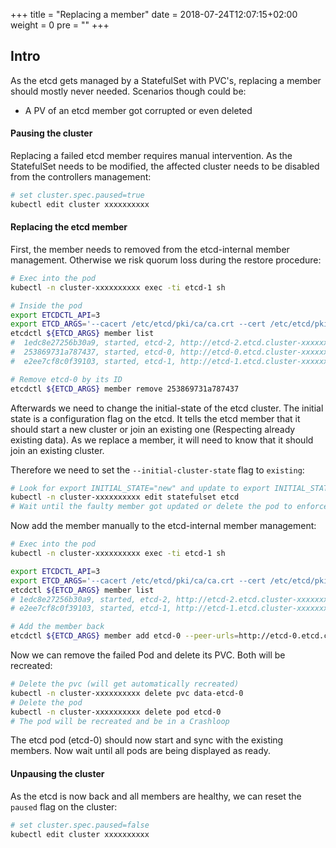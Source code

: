 +++
title = "Replacing a member"
date = 2018-07-24T12:07:15+02:00
weight = 0
pre = "<b></b>"
+++

## Intro

As the etcd gets managed by a StatefulSet with PVC's, replacing a member should mostly never needed.
Scenarios though could be:
- A PV of an etcd member got corrupted or even deleted

#### Pausing the cluster
Replacing a failed etcd member requires manual intervention.
As the StatefulSet needs to be modified, the affected cluster needs to be disabled from the controllers management:
```bash
# set cluster.spec.paused=true
kubectl edit cluster xxxxxxxxxx
```

#### Replacing the etcd member

First, the member needs to removed from the etcd-internal member management. Otherwise we risk quorum loss during the restore procedure:
```bash
# Exec into the pod
kubectl -n cluster-xxxxxxxxxx exec -ti etcd-1 sh

# Inside the pod
export ETCDCTL_API=3
export ETCD_ARGS='--cacert /etc/etcd/pki/ca/ca.crt --cert /etc/etcd/pki/client/apiserver-etcd-client.crt --key /etc/etcd/pki/client/apiserver-etcd-client.key --endpoints https://localhost:2379'
etcdctl ${ETCD_ARGS} member list
#  1edc8e27256b30a9, started, etcd-2, http://etcd-2.etcd.cluster-xxxxxxxxxx.svc.cluster.local:2380, https://10.44.36.62:2379,https://etcd-2.etcd.cluster-xxxxxxxxxx.svc.cluster.local:2379
#  253869731a787437, started, etcd-0, http://etcd-0.etcd.cluster-xxxxxxxxxx.svc.cluster.local:2380, https://10.44.36.61:2379,https://etcd-0.etcd.cluster-xxxxxxxxxx.svc.cluster.local:2379
#  e2ee7cf8c0f39103, started, etcd-1, http://etcd-1.etcd.cluster-xxxxxxxxxx.svc.cluster.local:2380, https://10.44.37.62:2379,https://etcd-1.etcd.cluster-xxxxxxxxxx.svc.cluster.local:2379

# Remove etcd-0 by its ID
etcdctl ${ETCD_ARGS} member remove 253869731a787437
```

Afterwards we need to change the initial-state of the etcd cluster. 
The initial state is a configuration flag on the etcd. It tells the etcd member that it should start a new cluster or join an existing one (Respecting already existing data).
As we replace a member, it will need to know that it should join an existing cluster.

Therefore we need to set the `--initial-cluster-state` flag to `existing`:
```bash
# Look for export INITIAL_STATE="new" and update to export INITIAL_STATE="existing"
kubectl -n cluster-xxxxxxxxxx edit statefulset etcd
# Wait until the faulty member got updated or delete the pod to enforce a update.
```

Now add the member manually to the etcd-internal member management:
```bash
# Exec into the pod
kubectl -n cluster-xxxxxxxxxx exec -ti etcd-1 sh

export ETCDCTL_API=3
export ETCD_ARGS='--cacert /etc/etcd/pki/ca/ca.crt --cert /etc/etcd/pki/client/apiserver-etcd-client.crt --key /etc/etcd/pki/client/apiserver-etcd-client.key --endpoints https://localhost:2379'
etcdctl ${ETCD_ARGS} member list
# 1edc8e27256b30a9, started, etcd-2, http://etcd-2.etcd.cluster-xxxxxxxxxx.svc.cluster.local:2380, https://10.44.36.93:2379,https://etcd-2.etcd.cluster-xxxxxxxxxx.svc.cluster.local:2379
# e2ee7cf8c0f39103, started, etcd-1, http://etcd-1.etcd.cluster-xxxxxxxxxx.svc.cluster.local:2380, https://10.44.37.101:2379,https://etcd-1.etcd.cluster-xxxxxxxxxx.svc.cluster.local:2379

# Add the member back
etcdctl ${ETCD_ARGS} member add etcd-0 --peer-urls=http://etcd-0.etcd.cluster-xxxxxxxxxx.svc.cluster.local:2380
```

Now we can remove the failed Pod and delete its PVC. Both will be recreated:
```bash
# Delete the pvc (will get automatically recreated)
kubectl -n cluster-xxxxxxxxxx delete pvc data-etcd-0
# Delete the pod
kubectl -n cluster-xxxxxxxxxx delete pod etcd-0
# The pod will be recreated and be in a Crashloop
```

The etcd pod (etcd-0) should now start and sync with the existing members.
Now wait until all pods are being displayed as ready.

#### Unpausing the cluster
As the etcd is now back and all members are healthy, we can reset the `paused` flag on the cluster:
```bash
# set cluster.spec.paused=false
kubectl edit cluster xxxxxxxxxx
```
